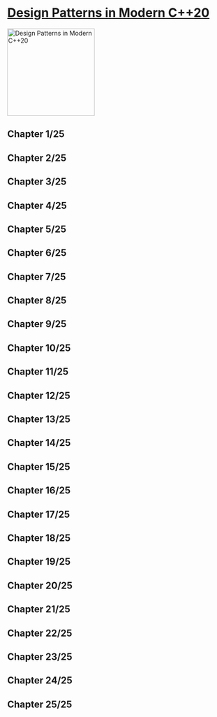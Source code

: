 # [Design Patterns in Modern C++20](https://www.amazon.com/Design-Patterns-Modern-Approaches-Object-Oriented-ebook/dp/B09L5RN2C3/ref=sr_1_1?keywords=Design+Patterns+in+Modern+C%2B%2B20&qid=1674730633&s=books&sr=1-1)
<img alt="Design Patterns in Modern C++20" src="../covers/9781484272947.jpg" width="200"/>

## Chapter 1/25
## Chapter 2/25
## Chapter 3/25
## Chapter 4/25
## Chapter 5/25
## Chapter 6/25
## Chapter 7/25
## Chapter 8/25
## Chapter 9/25
## Chapter 10/25
## Chapter 11/25
## Chapter 12/25
## Chapter 13/25
## Chapter 14/25
## Chapter 15/25
## Chapter 16/25
## Chapter 17/25
## Chapter 18/25
## Chapter 19/25
## Chapter 20/25
## Chapter 21/25
## Chapter 22/25
## Chapter 23/25
## Chapter 24/25
## Chapter 25/25
